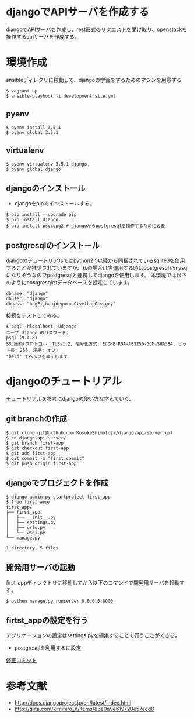 # djangoでAPIサーバを作成する

djangoでAPIサーバを作成し、rest形式のリクエストを受け取り、openstackを操作するapiサーバを作成する。

# 環境作成

ansibleディレクリに移動して、djangoの学習をするためのマシンを用意する

```
$ vagrant up
$ ansible-playbook -i development site.yml
```

## pyenv

```
$ pyenv install 3.5.1
$ pyenv global 3.5.1
```

## virtualenv

```
$ pyenv virtualenv 3.5.1 django 
$ pyenv global django
```

## djangoのインストール

 * djangoをpipでインストールする。

```
$ pip install --upgrade pip
$ pip install django
$ pip install psycopg2 # djangoからpostgresqlを操作するために必要
```

## postgresqlのインストール

djangoのチュートリアルではpython2.5以降から同梱されているsqlite3を使用することが推奨されていますが、私の場合は実運用する時はpostgresqlかmysqlになりそうなのでpostgresqlと連携してdjangoを使用します。
本環境では以下のようにpostgresqlのデータベースを設定しています。

```
dbname: "django"
dbuser: "django"
dbpass: "hagPijhoajdegocmuOtvethapOcvigry"
```

接続をテストしてみる。

```
$ psql -hlocalhost -Udjango
ユーザ django のパスワード:
psql (9.4.8)
SSL接続(プロトコル: TLSv1.2, 暗号化方式: ECDHE-RSA-AES256-GCM-SHA384, ビット長: 256, 圧縮: オフ)
"help" でヘルプを表示します.
```

# djangoのチュートリアル

[チュートリアル](http://docs.djangoproject.jp/en/latest/intro/tutorial01.html)を参考にdjangoの使い方な学んでいく。

## git branchの作成

```
$ git clone git@github.com:KosukeShimofuji/django-api-server.git
$ cd django-api-server/
$ git branch first-app
$ git checkout first-app
$ git add fitst-app
$ git commit -m "first commit"
$ git push origin first-app
```

## djangoでプロジェクトを作成

```
$ django-admin.py startproject first_app
$ tree first_app/
first_app/
├── first_app
│   ├── __init__.py
│   ├── settings.py
│   ├── urls.py
│   └── wsgi.py
└── manage.py

1 directory, 5 files
```

## 開発用サーバの起動

first_appディレクトリに移動してから以下のコマンドで開発用サーバを起動する。

```
$ python manage.py runserver 0.0.0.0:8000
```

## firtst_appの設定を行う

アプリケーションの設定はsettings.pyを編集することで行うことができる。

 * postgresqlを利用するに設定

[修正コミット](https://github.com/KosukeShimofuji/django-api-server/commit/fceb8011a82ee1ee1be496ec4bfdcd34bce6252f)


# 参考文献

 * http://docs.djangoproject.jp/en/latest/index.html
 * http://qiita.com/kimihiro_n/items/86e0a9e619720e57ecd8


